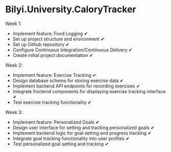 # Bilyi.University.CaloryTracker
Week 1:
- Implement feature: Food Logging ✔
- Set up project structure and environment ✔
- Set up Github repository ✔
- Configure Continuous Integration/Continuous Delivery ✔
- Create initial project documentation ✔

Week 2:
- Implement feature: Exercise Tracking ✔
- Design database schema for storing exercise data ✔
- Implement backend API endpoints for recording exercises ✔
- Integrate frontend components for displaying exercise tracking interface ✔
- Test exercise tracking functionality ✔

Week 3:
- Implement feature: Personalized Goals ✔
- Design user interface for setting and tracking personalized goals ✔
- Implement backend logic for goal setting and progress tracking ✔
- Integrate goal tracking functionality into user profiles ✔
- Test personalized goal setting and tracking ✔
